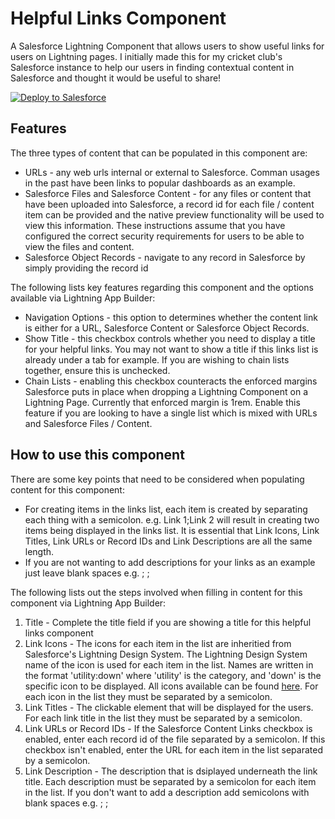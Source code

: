 # Helpful Links Component
A Salesforce Lightning Component that allows users to show useful links for users on Lightning pages. I initially made this for my cricket club's Salesforce instance to help our users in finding contextual content in Salesforce and thought it would be useful to share!

<a href="https://githubsfdeploy.herokuapp.com?owner=Clint-Chester&repo=sfdc-helpfullinks&ref=master">
  <img alt="Deploy to Salesforce"
       src="https://raw.githubusercontent.com/afawcett/githubsfdeploy/master/deploy.png">
</a>

<h2>Features</h2>
The three types of content that can be populated in this component are:
<ul>
  <li>URLs - any web urls internal or external to Salesforce. Comman usages in the past have been links to popular dashboards as an example.</li>
  <li>Salesforce Files and Salesforce Content - for any files or content that have been uploaded into Salesforce, a record id for each file / content item can be provided and the native preview functionality will be used to view this information. These instructions assume that you have configured the correct security requirements for users to be able to view the files and content.</li>
  <li>Salesforce Object Records - navigate to any record in Salesforce by simply providing the record id</li>
</ul>
<p>The following lists key features regarding this component and the options available via Lightning App Builder:</p>
<ul>
  <li>Navigation Options - this option to determines whether the content link is either for a URL, Salesforce Content or Salesforce Object Records.</li>
  <li>Show Title - this checkbox controls whether you need to display a title for your helpful links. You may not want to show a title if this links list is already under a tab for example. If you are wishing to chain lists together, ensure this is unchecked.</li>
  <li>Chain Lists - enabling this checkbox counteracts the enforced margins Salesforce puts in place when dropping a Lightning Component on a Lightning Page. Currently that enforced margin is 1rem. Enable this feature if you are looking to have a single list which is mixed with URLs and Salesforce Files / Content.</li>
</ul>
<h2>How to use this component</h2>
<p>There are some key points that need to be considered when populating content for this component:</p>
<ul>
  <li>For creating items in the links list, each item is created by separating each thing with a semicolon. e.g. Link 1;Link 2 will result in creating two items being displayed in the links list. It is essential that Link Icons, Link Titles, Link URLs or Record IDs and Link Descriptions are all the same length.</li>
  <li>If you are not wanting to add descriptions for your links as an example just leave blank spaces e.g. ; ;</li>
</ul>
<p>The following lists out the steps involved when filling in content for this component via Lightning App Builder:</p>
<ol>
  <li>Title - Complete the title field if you are showing a title for this helpful links component</li>
  <li>Link Icons - The icons for each item in the list are inheritied from Salesforce's Lightning Design System. The Lightning Design System name of the icon is used for each item in the list. Names are written in the format 'utility:down' where 'utility' is the category, and 'down' is the specific icon to be displayed. All icons available can be found <a href="https://lightningdesignsystem.com/icons/" target="_blank">here</a>. For each icon in the list they must be separated by a semicolon.</li>
  <li>Link Titles - The clickable element that will be displayed for the users. For each link title in the list they must be separated by a semicolon.</li>
  <li>Link URLs or Record IDs - If the Salesforce Content Links checkbox is enabled, enter each record id of the file separated by a semicolon. If this checkbox isn't enabled, enter the URL for each item in the list separated by a semicolon.</li>
  <li>Link Description - The description that is dsiplayed underneath the link title. Each description must be separated by a semicolon for each item in the list. If you don't want to add a description add semicolons with blank spaces e.g. ; ;</li>
</ol>
